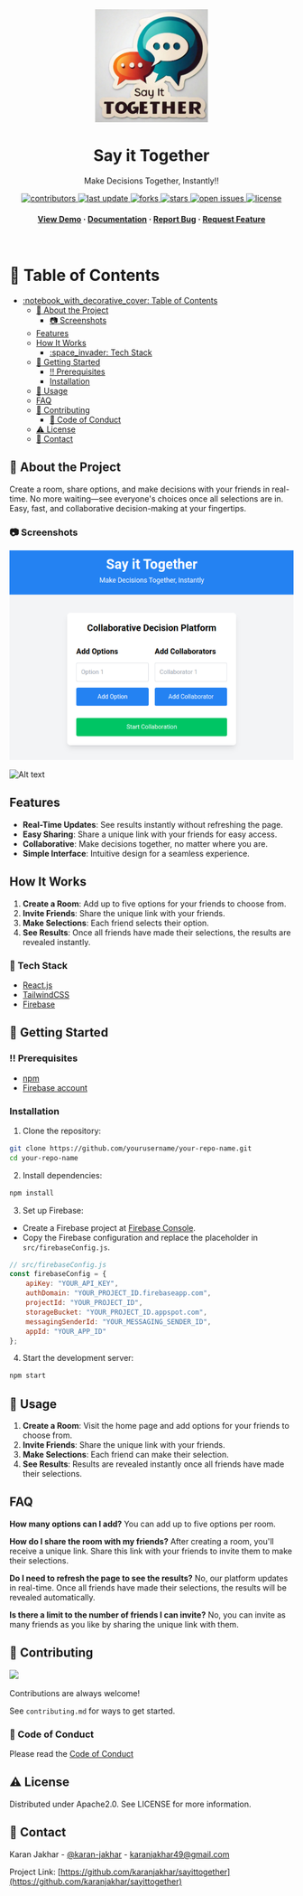 <div align="center">

  <img src="assets/logo.jpeg" alt="logo" width="200" height="auto" />
  <h1>Say it Together</h1>
  
  <p>
    Make Decisions Together, Instantly!!
  </p>
  
  
<!-- Badges -->
<p>
  <a href="https://github.com/karanjakhar/sayittogether/graphs/contributors">
    <img src="https://img.shields.io/github/contributors/karanjakhar/sayittogether" alt="contributors" />
  </a>
  <a href="">
    <img src="https://img.shields.io/github/last-commit/karanjakhar/sayittogether" alt="last update" />
  </a>
  <a href="https://github.com/karanjakhar/sayittogether/network/members">
    <img src="https://img.shields.io/github/forks/karanjakhar/sayittogether" alt="forks" />
  </a>
  <a href="https://github.com/karanjakhar/sayittogether/stargazers">
    <img src="https://img.shields.io/github/stars/karanjakhar/sayittogether" alt="stars" />
  </a>
  <a href="https://github.com/karanjakhar/sayittogether/issues/">
    <img src="https://img.shields.io/github/issues/karanjakhar/sayittogether" alt="open issues" />
  </a>
  <a href="https://github.com/karanjakhar/sayittogether/blob/master/LICENSE">
    <img src="https://img.shields.io/github/license/karanjakhar/sayittogether.svg" alt="license" />
  </a>
</p>
   
<h4>
    <a href="https://github.com/karanjakhar/sayittogether/">View Demo</a>
  <span> · </span>
    <a href="https://github.com/karanjakhar/sayittogether">Documentation</a>
  <span> · </span>
    <a href="https://github.com/karanjakhar/sayittogether/issues/">Report Bug</a>
  <span> · </span>
    <a href="https://github.com/karanjakhar/sayittogether/issues/">Request Feature</a>
  </h4>
</div>

<br />

<!-- Table of Contents -->
# :notebook_with_decorative_cover: Table of Contents

- [:notebook\_with\_decorative\_cover: Table of Contents](#notebook_with_decorative_cover-table-of-contents)
  - [:star2: About the Project](#star2-about-the-project)
    - [:camera: Screenshots](#camera-screenshots)
  - [Features](#features)
  - [How It Works](#how-it-works)
    - [:space\_invader: Tech Stack](#space_invader-tech-stack)
  - [:toolbox: Getting Started](#toolbox-getting-started)
    - [:bangbang: Prerequisites](#bangbang-prerequisites)
    - [Installation](#installation)
  - [:eyes: Usage](#eyes-usage)
  - [FAQ](#faq)
  - [:wave: Contributing](#wave-contributing)
    - [:scroll: Code of Conduct](#scroll-code-of-conduct)
  - [:warning: License](#warning-license)
  - [:handshake: Contact](#handshake-contact)

  

<!-- About the Project -->
## :star2: About the Project
Create a room, share options, and make decisions with your friends in real-time. No more waiting—see everyone's choices once all selections are in. Easy, fast, and collaborative decision-making at your fingertips.

<!-- Screenshots -->
### :camera: Screenshots

<div align="center"> 
  <img src="assets/screenshot_home_page.png" />
</div>

![Alt text](assets/mark_chris_elon.gif)



## Features

- **Real-Time Updates**: See results instantly without refreshing the page.
- **Easy Sharing**: Share a unique link with your friends for easy access.
- **Collaborative**: Make decisions together, no matter where you are.
- **Simple Interface**: Intuitive design for a seamless experience.

## How It Works

1. **Create a Room**: Add up to five options for your friends to choose from.
2. **Invite Friends**: Share the unique link with your friends.
3. **Make Selections**: Each friend selects their option.
4. **See Results**: Once all friends have made their selections, the results are revealed instantly.

<!-- TechStack -->
### :space_invader: Tech Stack


  <ul>
    <li><a href="https://reactjs.org/">React.js</a></li>
    <li><a href="https://tailwindcss.com/">TailwindCSS</a></li>
    <li><a href="https://firebase.google.com/">Firebase</a></li>
  </ul>



<!-- Getting Started -->
## 	:toolbox: Getting Started

<!-- Prerequisites -->
### :bangbang: Prerequisites

<ul>
    <li><a href="https://nodejs.org/en/download/package-manager">npm</a></li>
    <li><a href="https://firebase.google.com/">Firebase account</a></li>
  </ul>



### Installation

1. Clone the repository:

```sh
git clone https://github.com/yourusername/your-repo-name.git
cd your-repo-name
```

2. Install dependencies:

```sh
npm install
```

3. Set up Firebase:

- Create a Firebase project at [Firebase Console](https://console.firebase.google.com/).
- Copy the Firebase configuration and replace the placeholder in `src/firebaseConfig.js`.

```js
// src/firebaseConfig.js
const firebaseConfig = {
    apiKey: "YOUR_API_KEY",
    authDomain: "YOUR_PROJECT_ID.firebaseapp.com",
    projectId: "YOUR_PROJECT_ID",
    storageBucket: "YOUR_PROJECT_ID.appspot.com",
    messagingSenderId: "YOUR_MESSAGING_SENDER_ID",
    appId: "YOUR_APP_ID"
};
```

4. Start the development server:

```sh
npm start
```

<!-- Usage -->
## :eyes: Usage


1. **Create a Room**: Visit the home page and add options for your friends to choose from.
2. **Invite Friends**: Share the unique link with your friends.
3. **Make Selections**: Each friend can make their selection.
4. **See Results**: Results are revealed instantly once all friends have made their selections.


## FAQ

**How many options can I add?**
You can add up to five options per room.

**How do I share the room with my friends?**
After creating a room, you'll receive a unique link. Share this link with your friends to invite them to make their selections.

**Do I need to refresh the page to see the results?**
No, our platform updates in real-time. Once all friends have made their selections, the results will be revealed automatically.

**Is there a limit to the number of friends I can invite?**
No, you can invite as many friends as you like by sharing the unique link with them.


<!-- Contributing -->
## :wave: Contributing

<a href="https://github.com/karanjakhar/sayittogether/graphs/contributors">
  <img src="https://contrib.rocks/image?repo=karanjakhar/sayittogether" />
</a>


Contributions are always welcome!

See `contributing.md` for ways to get started.


<!-- Code of Conduct -->
### :scroll: Code of Conduct

Please read the [Code of Conduct](https://github.com/karanjakhar/sayittogether/blob/master/CODE_OF_CONDUCT.md)


<!-- License -->
## :warning: License

Distributed under Apache2.0. See LICENSE for more information.


<!-- Contact -->
## :handshake: Contact

Karan Jakhar - [@karan-jakhar](https://www.linkedin.com/in/karan-jakhar/) - karanjakhar49@gmail.com

Project Link: [https://github.com/karanjakhar/sayittogether](https://github.com/karanjakhar/sayittogether)

